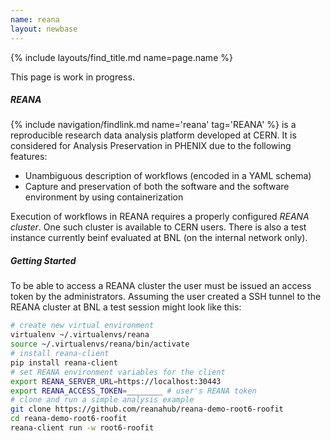 ```yaml
---
name: reana
layout: newbase
---
```

{% include layouts/find_title.md name=page.name %}

This page is work in progress.

##### REANA
{% include navigation/findlink.md name='reana' tag='REANA' %} is a reproducible research data analysis platform developed at CERN.
It is considered for Analysis Preservation in PHENIX due to the following features:

* Unambiguous description of workflows (encoded in a YAML schema)
* Capture and preservation of both the software and the software environment by using containerization

Execution of workflows in REANA requires a properly configured *REANA cluster*. One such cluster is available to CERN users. There is also a test instance currently beinf evaluated at BNL (on the internal network only).

##### Getting Started
To be able to access a REANA cluster the user must be issued an access token by the administrators. Assuming the user created a SSH tunnel to the REANA cluster at BNL a test session might look like this:
```bash
# create new virtual environment
virtualenv ~/.virtualenvs/reana
source ~/.virtualenvs/reana/bin/activate
# install reana-client
pip install reana-client
# set REANA environment variables for the client
export REANA_SERVER_URL=https://localhost:30443
export REANA_ACCESS_TOKEN=________ # user's REANA token
# clone and run a simple analysis example
git clone https://github.com/reanahub/reana-demo-root6-roofit
cd reana-demo-root6-roofit
reana-client run -w root6-roofit
```
